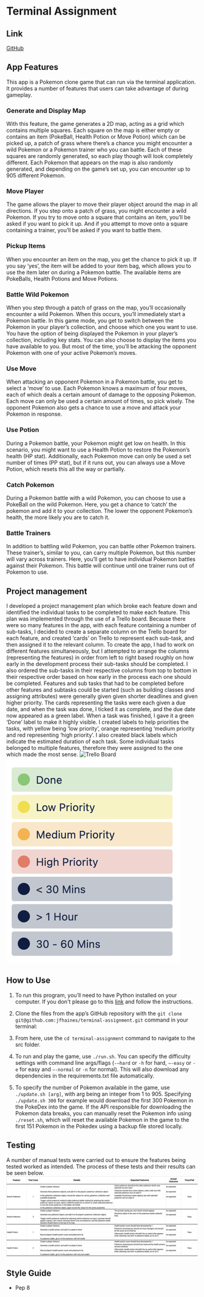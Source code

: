 # Terminal Assignment

## Link
[GitHub](https://github.com/jfhaines/terminal-assignment)

## App Features
This app is a Pokemon clone game that can run via the terminal application. It provides a number of features that users can take advantage of during gameplay.

### Generate and Display Map
With this feature, the game generates a 2D map, acting as a grid which contains multiple squares. Each square on the map is either empty or contains an item (PokeBall, Health Potion or Move Potion) which can be picked up, a patch of grass where there’s a chance you might encounter a wild Pokemon or a Pokemon trainer who you can battle. Each of these squares are randomly generated, so each play though will look completely different.  Each Pokemon that appears on the map is also randomly generated, and depending on the game’s set up, you can encounter up to 905 different Pokemon. 

### Move Player
The game allows the player to move their player object around the map in all directions. If you step onto a patch of grass, you might encounter a wild Pokemon. If you try to move onto a square that contains an item, you’ll be asked if you want to pick it up. And if you attempt to move onto a square containing a trainer, you’ll be asked if you want to battle them. 

### Pickup Items
When you encounter an item on the map, you get the chance to pick it up. If you say ‘yes’, the item will be added to your item bag, which allows you to use the item later on during a Pokemon battle. The available items are PokeBalls, Health Potions and Move Potions. 

### Battle Wild Pokemon
When you step through a patch of grass on the map, you’ll occasionally encounter a wild Pokemon. When this occurs, you’ll immediately start a Pokemon battle. In this game mode, you get to switch between the Pokemon in your player’s collection, and choose which one you want to use. You have the option of being displayed the Pokemon in your player’s collection, including key stats. You can also choose to display the items you have available to you. But most of the time, you’ll be attacking the opponent Pokemon with one of your active Pokemon’s moves. 

### Use Move
When attacking an opponent Pokemon in a Pokemon battle, you get to select a ‘move’ to use. Each Pokemon knows a maximum of four moves, each of which deals a certain amount of damage to the opposing Pokemon. Each move can only be used a certain amount of times, so pick wisely. The opponent Pokemon also gets a chance to use a move and attack your Pokemon in response.

### Use Potion
During a Pokemon battle, your Pokemon might get low on health. In this scenario, you might want to use a Health Potion to restore the Pokemon’s health (HP stat). Additionally, each Pokemon move can only be used a set number of times (PP stat), but if it runs out, you can always use a Move Potion, which resets this all the way or partially. 

### Catch Pokemon
During a Pokemon battle with a wild Pokemon, you can choose to use a PokeBall on the wild Pokemon. Here, you get a chance to ‘catch’ the pokemon and add it to your collection. The lower the opponent Pokemon’s health, the more likely you are to catch it.

### Battle Trainers
In addition to battling wild Pokemon, you can battle other Pokemon trainers. These trainer’s, similar to you, can carry multiple Pokemon, but this number will vary across trainers. Here, you’ll get to have individual Pokemon battles against their Pokemon. This battle will continue until one trainer runs out of Pokemon to use. 


## Project management
I developed a project management plan which broke each feature down and identified the individual tasks to be completed to make each feature. This plan was implemented through the use of a Trello board. Because there were so many features in the app, with each feature containing a number of sub-tasks, I decided to create a separate column on the Trello board for each feature, and created ‘cards’ on Trello to represent each sub-task, and then assigned it to the relevant column. To create the app, I had to work on different features simultaneously, but I attempted to arrange the columns (representing the features) in order from left to right based roughly on how early in the development process their sub-tasks should be completed. I also ordered the sub-tasks in their respective columns from top to bottom in their respective order based on how early in the process each one should be completed. Features and sub tasks  that had to be completed before other features and subtasks could be started (such as building classes and assigning attributes) were generally given given shorter deadlines and given higher priority. The cards representing the tasks were each given a due date, and when the task was done, I ticked it as complete, and the due date now appeared as a green label. When a task was finished, I gave it a green ‘Done’ label to make it highly visible. I created labels to help priorities the tasks, with yellow being ‘low priority’, orange representing ‘medium priority and red representing ‘high priority’. I also created black labels which indicate the estimated duration of each task. Some individual tasks belonged to multiple features, therefore they were assigned to the one which made the most sense.
![Trello Board](images/trello.png)
![Trello Labels](images/labels.png)

## How to Use
1. To run this program, you’ll need to have Python installed on your computer. If you don't please go to this [link](https://www.python.org/downloads/) and follow the instructions.

2. Clone the files from the app’s GitHub repository with the ```git clone git@github.com:jfhaines/terminal-assignment.git``` command in your terminal:

3. From here, use the ```cd terminal-assignment``` command to navigate to the src folder.

4. To run and play the game, use ```./run.sh```. You can specify the difficulty settings with command line args/flags (```-—hard``` or ```-h``` for hard, ```—-easy``` or ```-e``` for easy and ```—-normal``` or ```-n``` for normal). This will also download any dependencies in the requirements.txt file automatically.

5. To specify the number of Pokemon available in the game, use ```./update.sh [arg]```, with arg being an integer from 1 to 905. Specifying ```./update.sh 300``` for example would download the first 300 Pokemon in the PokeDex into the game. If the API responsible for downloading the Pokemon data breaks, you can manually reset the Pokemon info using ```./reset.sh```, which will reset the available Pokemon in the game to the first 151 Pokemon in the Pokedex using a backup file stored locally.

## Testing
A number of manual tests were carried out to ensure the features being tested worked as intended. The process of these tests and their results can be seen below.
![Testing Data](images/testing.png)

## Style Guide
- Pep 8
